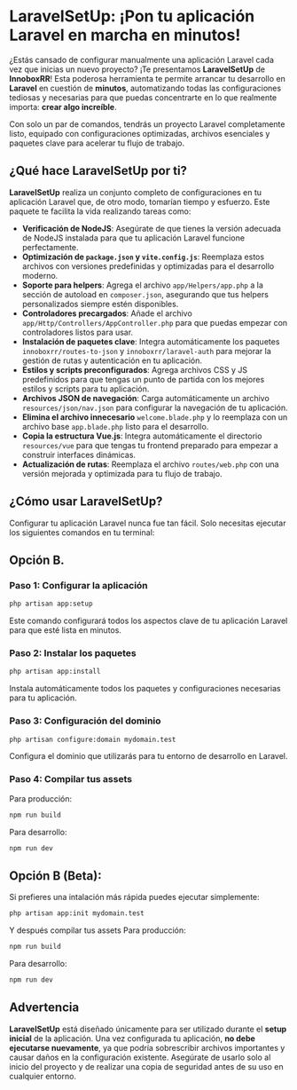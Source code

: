 # LaravelSetUp: ¡Pon tu aplicación Laravel en marcha en minutos!

¿Estás cansado de configurar manualmente una aplicación Laravel cada vez que inicias un nuevo proyecto? ¡Te presentamos **LaravelSetUp** de **InnoboxRR**! Esta poderosa herramienta te permite arrancar tu desarrollo en **Laravel** en cuestión de **minutos**, automatizando todas las configuraciones tediosas y necesarias para que puedas concentrarte en lo que realmente importa: **crear algo increíble**.

Con solo un par de comandos, tendrás un proyecto Laravel completamente listo, equipado con configuraciones optimizadas, archivos esenciales y paquetes clave para acelerar tu flujo de trabajo.

## ¿Qué hace LaravelSetUp por ti?

**LaravelSetUp** realiza un conjunto completo de configuraciones en tu aplicación Laravel que, de otro modo, tomarían tiempo y esfuerzo. Este paquete te facilita la vida realizando tareas como:

- **Verificación de NodeJS**: Asegúrate de que tienes la versión adecuada de NodeJS instalada para que tu aplicación Laravel funcione perfectamente.
- **Optimización de `package.json` y `vite.config.js`**: Reemplaza estos archivos con versiones predefinidas y optimizadas para el desarrollo moderno.
- **Soporte para helpers**: Agrega el archivo `app/Helpers/app.php` a la sección de autoload en `composer.json`, asegurando que tus helpers personalizados siempre estén disponibles.
- **Controladores precargados**: Añade el archivo `app/Http/Controllers/AppController.php` para que puedas empezar con controladores listos para usar.
- **Instalación de paquetes clave**: Integra automáticamente los paquetes `innoboxrr/routes-to-json` y `innoboxrr/laravel-auth` para mejorar la gestión de rutas y autenticación en tu aplicación.
- **Estilos y scripts preconfigurados**: Agrega archivos CSS y JS predefinidos para que tengas un punto de partida con los mejores estilos y scripts para tu aplicación.
- **Archivos JSON de navegación**: Carga automáticamente un archivo `resources/json/nav.json` para configurar la navegación de tu aplicación.
- **Elimina el archivo innecesario** `welcome.blade.php` y lo reemplaza con un archivo base `app.blade.php` listo para el desarrollo.
- **Copia la estructura Vue.js**: Integra automáticamente el directorio `resources/vue` para que tengas tu frontend preparado para empezar a construir interfaces dinámicas.
- **Actualización de rutas**: Reemplaza el archivo `routes/web.php` con una versión mejorada y optimizada para tu flujo de trabajo.

## ¿Cómo usar LaravelSetUp?

Configurar tu aplicación Laravel nunca fue tan fácil. Solo necesitas ejecutar los siguientes comandos en tu terminal:

## Opción B.

### Paso 1: Configurar la aplicación

```bash
php artisan app:setup
```
Este comando configurará todos los aspectos clave de tu aplicación Laravel para que esté lista en minutos.

### Paso 2: Instalar los paquetes
```bash
php artisan app:install
```
Instala automáticamente todos los paquetes y configuraciones necesarias para tu aplicación.

### Paso 3: Configuración del dominio
```bash
php artisan configure:domain mydomain.test
```
Configura el dominio que utilizarás para tu entorno de desarrollo en Laravel.

### Paso 4: Compilar tus assets
Para producción:

```bash
npm run build
```

Para desarrollo:

```bash
npm run dev
```

## Opción B (Beta):

Si prefieres una intalación más rápida puedes ejecutar simplemente:

```bash
php artisan app:init mydomain.test
``` 

Y después compilar tus assets
Para producción:

```bash
npm run build
```

Para desarrollo:

```bash
npm run dev
```

## Advertencia

**LaravelSetUp** está diseñado únicamente para ser utilizado durante el **setup inicial** de la aplicación. Una vez configurada tu aplicación, **no debe ejecutarse nuevamente**, ya que podría sobrescribir archivos importantes y causar daños en la configuración existente. Asegúrate de usarlo solo al inicio del proyecto y de realizar una copia de seguridad antes de su uso en cualquier entorno.
